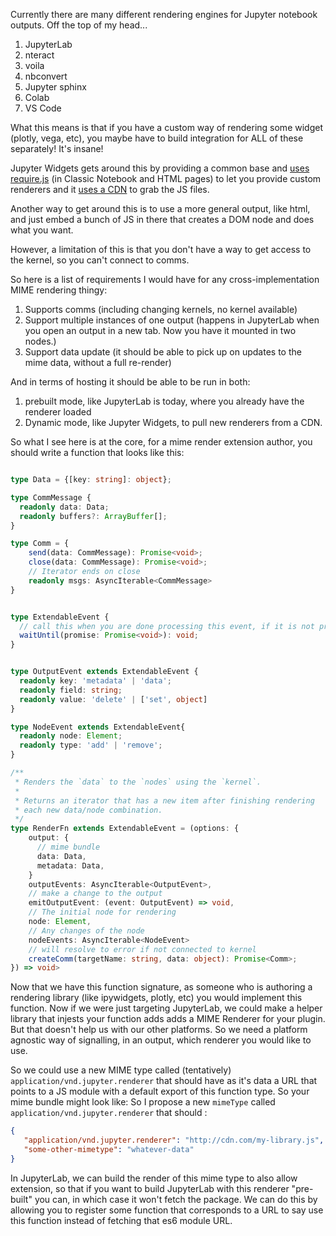 Currently there are many different rendering engines for Jupyter notebook outputs. Off the top of my head...


1. JupyterLab
2. nteract
3. voila
4. nbconvert
5. Jupyter sphinx
6. Colab
7. VS Code

What this means is that if you have a custom way of rendering some widget (plotly, vega, etc), you maybe have to build
integration for ALL of these separately! It's insane!

Jupyter Widgets gets around this by providing a common base and [uses require.js](https://ipywidgets.readthedocs.io/en/stable/examples/Widget%20Custom.html) (in Classic Notebook and HTML pages) to let you provide custom renderers and it [uses a CDN](https://github.com/jupyter-widgets/ipywidgets/issues/1627) to grab the JS files.

Another way to get around this is to use a more general output, like html, and just embed a bunch of JS in there that creates a DOM node and does what you want.


However, a limitation of this is that you don't have a way to get access to the kernel, so you can't connect to comms. 


So here is a list of requirements I would have for any cross-implementation MIME rendering thingy:

1. Supports comms (including changing kernels, no kernel available)
2. Support multiple instances of one output (happens in JupyterLab when you open an output in a new tab. Now you have it mounted in two nodes.)
3. Support data update (it should be able to pick up on updates to the mime data, without a full re-render)


And in terms of hosting it should be able to be run in both:

1. prebuilt mode, like JupyterLab is today, where you already have the renderer loaded
2. Dynamic mode, like Jupyter Widgets, to pull new renderers from a CDN.

So what I see here is at the core, for a mime render extension author, you should write a function that looks like this:


```typescript

type Data = {[key: string]: object};

type CommMessage {
  readonly data: Data;
  readonly buffers?: ArrayBuffer[];
}

type Comm = {
    send(data: CommMessage): Promise<void>;
    close(data: CommMessage): Promise<void>;
    // Iterator ends on close
    readonly msgs: AsyncIterable<CommMessage>
}


type ExtendableEvent {
  // call this when you are done processing this event, if it is not processesd synchronously
  waitUntil(promise: Promise<void>): void;
}


type OutputEvent extends ExtendableEvent {
  readonly key: 'metadata' | 'data';
  readonly field: string;
  readonly value: 'delete' | ['set', object]
}

type NodeEvent extends ExtendableEvent{
  readonly node: Element;
  readonly type: 'add' | 'remove';
}

/**
 * Renders the `data` to the `nodes` using the `kernel`.
 * 
 * Returns an iterator that has a new item after finishing rendering
 * each new data/node combination.
 */
type RenderFn extends ExtendableEvent = (options: {
    output: {
      // mime bundle
      data: Data,
      metadata: Data,
    }
    outputEvents: AsyncIterable<OutputEvent>,
    // make a change to the output
    emitOutputEvent: (event: OutputEvent) => void,
    // The initial node for rendering
    node: Element,
    // Any changes of the node
    nodeEvents: AsyncIterable<NodeEvent>
    // will resolve to error if not connected to kernel
    createComm(targetName: string, data: object): Promise<Comm>;
}) => void>
```

Now that we have this function signature, as someone who is authoring a rendering library (like ipywidgets, plotly, etc)
you would implement this function. Now if we were just targeting JupyterLab, we could make a helper library that injests
your function adds adds a MIME Renderer for your plugin. But that doesn't help us with our other platforms. So we need
a platform agnostic way of signalling, in an output, which renderer you would like to use.

So we could use a new MIME type called (tentatively) `application/vnd.jupyter.renderer` that should have as it's data
a URL that points to a JS module with a default export of this function type. So your mime bundle might look like:
So I propose a new `mimeType` called `application/vnd.jupyter.renderer` that should :

```json
{
   "application/vnd.jupyter.renderer": "http://cdn.com/my-library.js",
   "some-other-mimetype": "whatever-data"
}
```

In JupyterLab, we can build the render of this mime type to also allow extension, so that if you want to build JupyterLab with this renderer "pre-built" you can,
in which case it won't fetch the package. We can do this by allowing you to register some function that corresponds to a URL to say use this function instead of fetching that es6 module URL.
